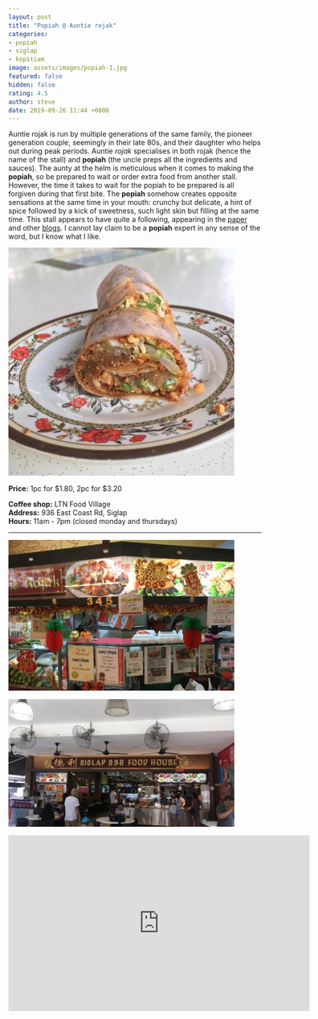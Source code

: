 ```yaml
---
layout: post
title: "Popiah @ Auntie rojak"
categories:
- popiah
- siglap
- kopitiam
image: assets/images/popiah-1.jpg
featured: false
hidden: false
rating: 4.5
author: steve
date: 2019-09-26 11:44 +0800
---
```

Auntie rojak is run by multiple generations of the same family, the pioneer generation couple, seemingly in their late 80s, and their daughter who helps out during peak periods. Auntie *rojak* specialises in both rojak (hence the name of the stall) and **popiah** (the uncle preps all the ingredients and sauces). The aunty at the helm is meticulous when it comes to making the **popiah**, so be prepared to wait or order extra food from another stall. However, the time it takes to wait for the popiah to be prepared is all forgiven during that first bite. The **popiah** somehow creates opposite sensations at the same time in your mouth: crunchy but delicate, a hint of spice followed by a kick of sweetness, such light skin but filling at the same time. This stall appears to have quite a following, appearing in the [paper](https://www.tnp.sg/lifestyle/makan/one-fm-food-fight-39) and other [blogs](http://islifearecipe.net/popiah-and-our-auntie-rojak/). I cannot lay claim to be a **popiah** expert in any sense of the word, but I know what I like.

![popiah](/assets/images/popiah-2.jpeg "Popiah")

**Price:** 1pc for $1.80, 2pc for $3.20

**Coffee shop:** LTN Food Village  
**Address:** 936 East Coast Rd, Siglap  
**Hours:** 11am - 7pm (closed monday and thursdays)  

***  

![Auntie rojak](/assets/images/auntie-rojak-collage.jpg "Auntie rojak")

![Ltn eating house](/assets/images/siglap-beer-garden.jpg "LTN Eating House")

<iframe src="https://www.google.com/maps/embed?pb=!1m14!1m8!1m3!1d15955.086813156933!2d103.9255317!3d1.3123947!3m2!1i1024!2i768!4f13.1!3m3!1m2!1s0x0%3A0x8579d6c94625a6a6!2s936%20LTN%20Food%20House!5e0!3m2!1sen!2ssg!4v1569412280651!5m2!1sen!2ssg" width="600" height="350" frameborder="0" style="border:0;" allowfullscreen=""></iframe>